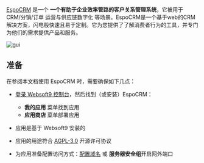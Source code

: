 [EspoCRM](https://www.espocrm.com/) 是一个 **一个有助于企业效率管路的客户关系管理系统**，它被用于 CRM/分销/订单 运营与供应链数字化  等场景。EspoCRM是一个基于web的CRM解决方案，闪电般快速且易于定制。它为您提供了了解消费者行为的工具，并专门为他们的需求提供产品和服务。


![gui](http://libs.websoft9.com/Websoft9/DocsPicture/en/espocrm/espocrm-gui-websoft9.jpg)


## 准备

在参阅本文档使用 EspoCRM 时，需要确保如下几点：

- [登录 Websoft9 控制台](./login-console)，然后找到（或安装）EspoCRM：
  - **我的应用** 菜单找到应用 
  - **应用商店** 菜单部署应用

- 应用是基于 Websoft9 安装的


- 应用的用途符合 [AGPL-3.0](https://opensource.org/licenses/AGPL-3.0) 开源许可协议


- 为应用准备配置访问方式：[配置域名](./domain-set) 或 **服务器安全组**开启网外端口